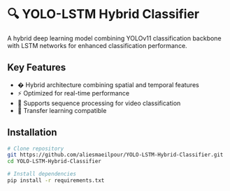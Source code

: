 # 🔍 YOLO-LSTM Hybrid Classifier

A hybrid deep learning model combining YOLOv11 classification backbone with LSTM networks for enhanced classification performance.

## Key Features

- � Hybrid architecture combining spatial and temporal features
- ⚡ Optimized for real-time performance
- 🔁 Supports sequence processing for video classification
- 🧠 Transfer learning compatible

## Installation

```bash
# Clone repository
git https://github.com/aliesmaeilpour/YOLO-LSTM-Hybrid-Classifier.git
cd YOLO-LSTM-Hybrid-Classifier

# Install dependencies
pip install -r requirements.txt